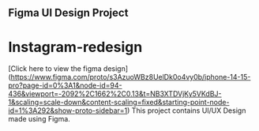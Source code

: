 ## Figma UI Design Project
# Instagram-redesign
[Click here to view the figma design]
(https://www.figma.com/proto/s3AzuoWBz8UelDk0o4vy0b/iphone-14-15-pro?page-id=0%3A1&node-id=94-436&viewport=-2092%2C1662%2C0.13&t=NB3XTDVjKy5VKdBJ-1&scaling=scale-down&content-scaling=fixed&starting-point-node-id=1%3A292&show-proto-sidebar=1)
This project contains UI/UX Design made using Figma.
